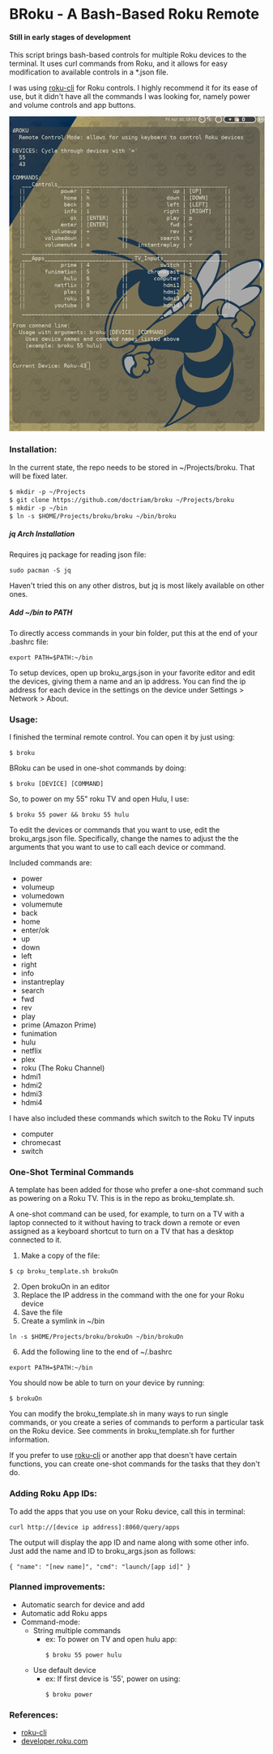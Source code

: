# BRoku - A Bash-Based Roku Remote

#### Still in early stages of development

This script brings bash-based controls for multiple Roku devices to the
terminal.  It uses curl commands from Roku, and it allows for easy
modification to available controls in a \*.json file.

I was using [roku-cli](https://github.com/ncmiller/roku-cli) for Roku controls.  I highly
recommend it for its ease of use, but it didn't have all the commands I was
looking for, namely power and volume controls and app buttons.

![BRoku Screenshot](./screenshots/broku_0_1.jpg)

### Installation:
In the current state, the repo needs to be stored in ~/Projects/broku.  That
will be fixed later.
```
$ mkdir -p ~/Projects
$ git clone https://github.com/doctriam/broku ~/Projects/broku
$ mkdir -p ~/bin
$ ln -s $HOME/Projects/broku/broku ~/bin/broku
```
##### jq Arch Installation
Requires jq package for reading json file:
```
sudo pacman -S jq
```
Haven't tried this on any other distros, but jq is most likely available on
other ones.

##### Add ~/bin to PATH
To directly access commands in your bin folder, put this at the end of your .bashrc file:
```
export PATH=$PATH:~/bin
```
To setup devices, open up broku\_args.json in your favorite editor and edit the
devices, giving them a name and an ip address.  You can find the ip address for
each device in the settings on the device under Settings > Network > About.

### Usage:
I finished the terminal remote control.  You can open it by just using:
```
$ broku
```
BRoku can be used in one-shot commands by doing:
```
$ broku [DEVICE] [COMMAND]
```
So, to power on my 55" roku TV and open Hulu, I use:
```
$ broku 55 power && broku 55 hulu

```
To edit the devices or commands that you want to use, edit the broku_args.json
file.  Specifically, change the names to adjust the the arguments that you want
to use to call each device or command.

Included commands are:
* power
* volumeup
* volumedown
* volumemute
* back
* home
* enter/ok
* up
* down
* left
* right
* info
* instantreplay
* search
* fwd
* rev
* play
* prime (Amazon Prime)
* funimation
* hulu
* netflix
* plex
* roku (The Roku Channel)
* hdmi1
* hdmi2
* hdmi3
* hdmi4

I have also included these commands which switch to the Roku TV inputs
* computer
* chromecast
* switch

### One-Shot Terminal Commands
A template has been added for those who prefer a one-shot command such as
powering on a Roku TV.  This is in the repo as broku\_template.sh.  

A one-shot
command can be used, for example, to turn on a TV with a laptop connected to
it without having to track down a remote or even assigned as a keyboard
shortcut to turn on a TV that has a desktop connected to it.
1. Make a copy of the file: 
  ```
  $ cp broku_template.sh brokuOn
  ```
2. Open brokuOn in an editor
3. Replace the IP address in the command with the one for your Roku device
4. Save the file
5. Create a symlink in ~/bin
  ```
  ln -s $HOME/Projects/broku/brokuOn ~/bin/brokuOn
  ```
6. Add the following line to the end of ~/.bashrc
  ```
  export PATH=$PATH:~/bin
  ```
You should now be able to turn on your device by running:
  ```
  $ brokuOn
  ```
You can modify the broku\_template.sh in many ways to run single commands, or
you create a series of commands to perform a particular task on the Roku
device.  See comments in broku\_template.sh for further information.

If you prefer to use [roku-cli](https://github.com/ncmiller/roku-cli) or
another app that doesn't have certain functions, you can create one-shot
commands for the tasks that they don't do.

### Adding Roku App IDs:
To add the apps that you use on your Roku device, call this in terminal:
```
curl http://[device ip address]:8060/query/apps
```
The output will display the app ID and name along with some other info.  Just
add the name and ID to broku\_args.json as follows:
```
{ "name": "[new name]", "cmd": "launch/[app id]" }
```

### Planned improvements:
* Automatic search for device and add
* Automatic add Roku apps
* Command-mode:
  * String multiple commands 
    *  ex: To power on TV and open hulu app:
        ```
        $ broku 55 power hulu
        ```
  * Use default device
    *  ex: If first device is '55', power on using:
        ```
        $ broku power
        ```

### References:
* [roku-cli](https://github.com/ncmiller/roku-cli)
* [developer.roku.com](https://developer.roku.com/docs/developer-program/debugging/external-control-api.md)
